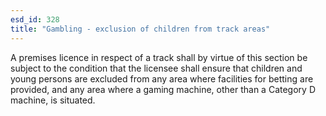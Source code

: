 ```yaml
---
esd_id: 328
title: "Gambling - exclusion of children from track areas"
---
```


A premises licence in respect of a track shall by virtue of this section be subject to the condition that the licensee shall ensure that children and young persons are excluded from any area where facilities for betting are provided, and any area where a gaming machine, other than a Category D machine, is situated.

